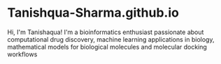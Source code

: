 # Tanishqua-Sharma.github.io
Hi, I'm Tanishaqua! I'm a bioinformatics enthusiast passionate about computational drug discovery, machine learning applications in biology, mathematical models for biological molecules and molecular docking workflows
